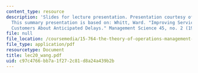 ```yaml
---
content_type: resource
description: 'Slides for lecture presentation. Presentation courtesy of Huanran Wang.
  This summary presentation is based on: Whitt, Ward. "Improving Service by Informing
  Customers About Anticipated Delays." Management Science 45, no. 2 (1999): 192-207.'
file: null
file_location: /coursemedia/15-764-the-theory-of-operations-management-spring-2004/c97c4766bb7a1f272c81d8a24a439b2b_lec20_wang.pdf
file_type: application/pdf
resourcetype: Document
title: lec20_wang.pdf
uid: c97c4766-bb7a-1f27-2c81-d8a24a439b2b
---
```


